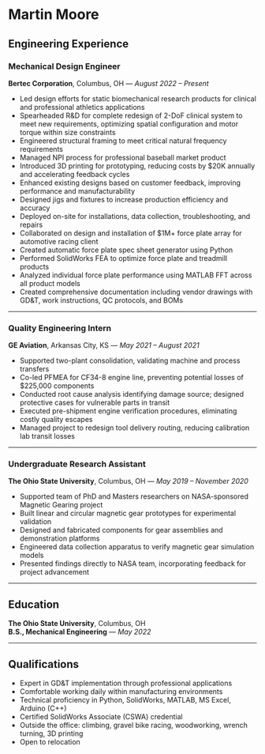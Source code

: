 # Martin Moore

## Engineering Experience

### **Mechanical Design Engineer**  
**Bertec Corporation**, Columbus, OH — *August 2022 – Present*  
- Led design efforts for static biomechanical research products for clinical and professional athletics applications  
- Spearheaded R&D for complete redesign of 2-DoF clinical system to meet new requirements, optimizing spatial configuration and motor torque within size constraints  
- Engineered structural framing to meet critical natural frequency requirements  
- Managed NPI process for professional baseball market product  
- Introduced 3D printing for prototyping, reducing costs by $20K annually and accelerating feedback cycles  
- Enhanced existing designs based on customer feedback, improving performance and manufacturability  
- Designed jigs and fixtures to increase production efficiency and accuracy  
- Deployed on-site for installations, data collection, troubleshooting, and repairs  
- Collaborated on design and installation of $1M+ force plate array for automotive racing client  
- Created automatic force plate spec sheet generator using Python  
- Performed SolidWorks FEA to optimize force plate and treadmill products  
- Analyzed individual force plate performance using MATLAB FFT across all product models  
- Created comprehensive documentation including vendor drawings with GD&T, work instructions, QC protocols, and BOMs  

---

### **Quality Engineering Intern**  
**GE Aviation**, Arkansas City, KS — *May 2021 – August 2021*  
- Supported two-plant consolidation, validating machine and process transfers  
- Co-led PFMEA for CF34-8 engine line, preventing potential losses of $225,000 components  
- Conducted root cause analysis identifying damage source; designed protective cases for vulnerable parts in transit  
- Executed pre-shipment engine verification procedures, eliminating costly quality escapes  
- Managed project to redesign tool delivery routing, reducing calibration lab transit losses  

---

### **Undergraduate Research Assistant**  
**The Ohio State University**, Columbus, OH — *May 2019 – November 2020*  
- Supported team of PhD and Masters researchers on NASA-sponsored Magnetic Gearing project  
- Built linear and circular magnetic gear prototypes for experimental validation  
- Designed and fabricated components for gear assemblies and demonstration platforms  
- Engineered data collection apparatus to verify magnetic gear simulation models  
- Presented findings directly to NASA team, incorporating feedback for project advancement  

---

## Education

**The Ohio State University**, Columbus, OH  
**B.S., Mechanical Engineering** — *May 2022*  

---

## Qualifications

- Expert in GD&T implementation through professional applications  
- Comfortable working daily within manufacturing environments  
- Technical proficiency in Python, SolidWorks, MATLAB, MS Excel, Arduino (C++)  
- Certified SolidWorks Associate (CSWA) credential  
- Outside the office: climbing, gravel bike racing, woodworking, wrench turning, 3D printing  
- Open to relocation  

